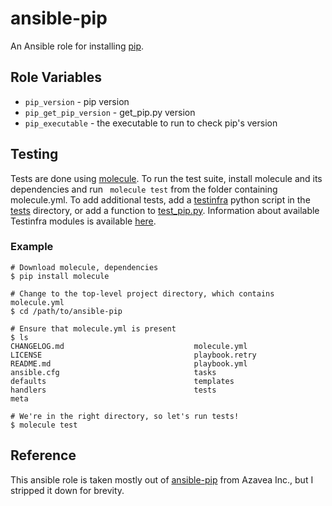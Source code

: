 # ansible-pip

An Ansible role for installing [pip](https://pip.pypa.io/en/latest/).

## Role Variables

- `pip_version` - pip version
- `pip_get_pip_version` - get_pip.py version
- `pip_executable` -  the executable to run to check pip's version

## Testing
Tests are done using [molecule](http://molecule.readthedocs.io/). To run the test suite, install molecule and its dependencies and run ` molecule test` from the folder containing molecule.yml. To add additional tests, add a [testinfra](http://testinfra.readthedocs.org/) python script in the [tests](./tests/) directory, or add a function to [test_pip.py](./tests/test_scala.py). Information about available Testinfra modules is available [here](http://testinfra.readthedocs.io/en/latest/modules.html).

### Example 
```
# Download molecule, dependencies
$ pip install molecule

# Change to the top-level project directory, which contains molecule.yml
$ cd /path/to/ansible-pip

# Ensure that molecule.yml is present
$ ls
CHANGELOG.md                             molecule.yml
LICENSE                                  playbook.retry
README.md                                playbook.yml
ansible.cfg                              tasks
defaults                                 templates
handlers                                 tests
meta                                     

# We're in the right directory, so let's run tests!
$ molecule test

```

## Reference

This ansible role is taken mostly out of [ansible-pip](https://github.com/azavea/ansible-pip.git) from Azavea Inc., but I stripped it down for brevity.
